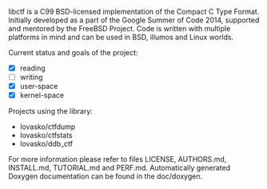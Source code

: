 libctf is a C99 BSD-licensed implementation of the Compact C Type Format.
Initially developed as a part of the Google Summer of Code 2014, supported and
mentored by the FreeBSD Project. Code is written with multiple platforms in
mind and can be used in BSD, illumos and Linux worlds.

Current status and goals of the project:
 - [x] reading
 - [ ] writing
 - [x] user-space
 - [x] kernel-space

Projects using the library:
 * lovasko/ctfdump
 * lovasko/ctfstats
 * lovasko/ddb_ctf

For more information please refer to files LICENSE, AUTHORS.md, INSTALL.md, 
TUTORIAL.md and PERF.md.
Automatically generated Doxygen documentation can be found in the doc/doxygen.

